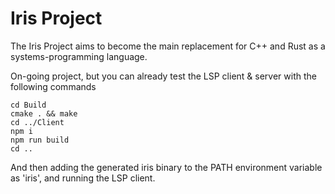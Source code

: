 # Iris Project

The Iris Project aims to become the main replacement for C++ and Rust as a systems-programming language.

On-going project, but you can already test the LSP client & server with the following commands

```
cd Build
cmake . && make
cd ../Client
npm i
npm run build
cd ..
```

And then adding the generated iris binary to the PATH environment variable as 'iris', and running the LSP client.